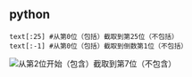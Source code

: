 ## python

```
text[:25] #从第0位（包括）截取到第25位（不包括）
text[:-1] #从第0位（包括）截取到倒数第1位（不包括）
```
![从第2位开始（包含）截取到第7位（不包含）](https://wanwurong.oss-cn-beijing.aliyuncs.com/picgo/202301081200549.png)

```
```
